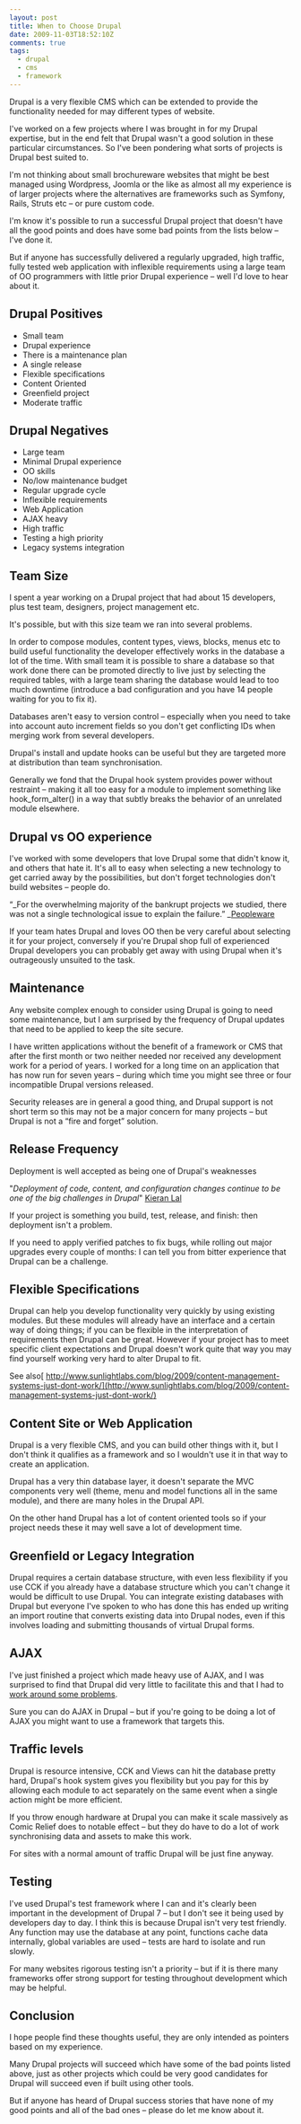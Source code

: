 ```yaml
---
layout: post
title: When to Choose Drupal
date: 2009-11-03T18:52:10Z
comments: true
tags:
  - drupal
  - cms
  - framework
---
```


Drupal is a very flexible CMS which can be extended to provide the functionality needed for may different types of website.

I've worked on a few projects where I was brought in for my Drupal expertise, but in the end felt that Drupal wasn't a good solution in these particular circumstances. So I've been pondering what sorts of projects is Drupal best suited to.

I'm not thinking about small brochureware websites that might be best managed using Wordpress, Joomla or the like as almost all my experience is of larger projects where the alternatives are frameworks such as Symfony, Rails, Struts etc – or pure custom code.

I'm know it's possible to run a successful Drupal project that doesn't have all the good points and does have some bad points from the lists below – I've done it.

But if anyone has successfully delivered a regularly upgraded, high traffic, fully tested web application with inflexible requirements using a large team of OO programmers with little prior Drupal experience – well I'd love to hear about it.

## Drupal Positives

- Small team
- Drupal experience
- There is a maintenance plan
- A single release
- Flexible specifications
- Content Oriented
- Greenfield project
- Moderate traffic

## Drupal Negatives

- Large team
- Minimal Drupal experience
- OO skills
- No/low maintenance budget
- Regular upgrade cycle
- Inflexible requirements
- Web Application
- AJAX heavy
- High traffic
- Testing a high priority
- Legacy systems integration

## Team Size

I spent a year working on a Drupal project that had about 15 developers, plus test team, designers, project management etc.

It's possible, but with this size team we ran into several problems.

In order to compose modules, content types, views, blocks, menus etc to build useful functionality the developer effectively works in the database a lot of the time. With small team it is possible to share a database so that work done there can be promoted directly to live just by selecting the required tables, with a large team sharing the database would lead to too much downtime (introduce a bad configuration and you have 14 people waiting for you to fix it).

Databases aren't easy to version control – especially when you need to take into account auto increment fields so you don't get conflicting IDs when merging work from several developers.

Drupal's install and update hooks can be useful but they are targeted more at distribution than team synchronisation.

Generally we fond that the Drupal hook system provides power without restraint – making it all too easy for a module to implement something like hook_form_alter() in a way that subtly breaks the behavior of an unrelated module elsewhere.

## Drupal vs OO experience

I've worked with some developers that love Drupal some that didn't know it, and others that hate it. It's all to easy when selecting a new technology to get carried away by the possibilities, but don't forget technologies don't build websites – people do.

“_For the overwhelming majority of the bankrupt projects we studied, there was not a single technological issue to explain the failure.” _[Peopleware](/review/peopleware)

If your team hates Drupal and loves OO then be very careful about selecting it for your project, conversely if you're Drupal shop full of experienced Drupal developers you can probably get away with using Drupal when it's outrageously unsuited to the task.

## Maintenance

Any website complex enough to consider using Drupal is going to need some maintenance, but I am surprised by the frequency of Drupal updates that need to be applied to keep the site secure.

I have written applications without the benefit of a framework or CMS that after the first month or two neither needed nor received any development work for a period of years. I worked for a long time on an application that has now run for seven years – during which time you might see three or four incompatible Drupal versions released.

Security releases are in general a good thing, and Drupal support is not short term so this may not be a major concern for many projects – but Drupal is not a “fire and forget” solution.

## Release Frequency

Deployment is well accepted as being one of Drupal's weaknesses

"_Deployment of code, content, and configuration changes continue to be one of the big challenges in Drupal_" [Kieran Lal](http://association.drupal.org/Building-redesign-community-infrastructure-Administrators-wanted)

If your project is something you build, test, release, and finish: then deployment isn't a problem.

If you need to apply verified patches to fix bugs, while rolling out major upgrades every couple of months: I can tell you from bitter experience that Drupal can be a challenge.

## Flexible Specifications

Drupal can help you develop functionality very quickly by using existing modules. But these modules will already have an interface and a certain way of doing things; if you can be flexible in the interpretation of requirements then Drupal can be great. However if your project has to meet specific client expectations and Drupal doesn't work quite that way you may find yourself working very hard to alter Drupal to fit.

See also[ http://www.sunlightlabs.com/blog/2009/content-management-systems-just-dont-work/](http://www.sunlightlabs.com/blog/2009/content-management-systems-just-dont-work/)

## Content Site or Web Application

Drupal is a very flexible CMS, and you can build other things with it, but I don't think it qualifies as a framework and so I wouldn't use it in that way to create an application.

Drupal has a very thin database layer, it doesn't separate the MVC components very well (theme, menu and model functions all in the same module), and there are many holes in the Drupal API.

On the other hand Drupal has a lot of content oriented tools so if your project needs these it may well save a lot of development time.

## Greenfield or Legacy Integration

Drupal requires a certain database structure, with even less flexibility if you use CCK if you already have a database structure which you can't change it would be difficult to use Drupal. You can integrate existing databases with Drupal but everyone I've spoken to who has done this has ended up writing an import routine that converts existing data into Drupal nodes, even if this involves loading and submitting thousands of virtual Drupal forms.

## AJAX

I've just finished a project which made heavy use of AJAX, and I was surprised to find that Drupal did very little to facilitate this and that I had to [work around some problems](http://www.drupaler.co.uk/blog/naming-form-items-drupal/429).

Sure you can do AJAX in Drupal – but if you're going to be doing a lot of AJAX you might want to use a framework that targets this.

## Traffic levels

Drupal is resource intensive, CCK and Views can hit the database pretty hard, Drupal's hook system gives you flexibility but you pay for this by allowing each module to act separately on the same event when a single action might be more efficient.

If you throw enough hardware at Drupal you can make it scale massively as Comic Relief does to notable effect – but they do have to do a lot of work synchronising data and assets to make this work.

For sites with a normal amount of traffic Drupal will be just fine anyway.

## Testing

I've used Drupal's test framework where I can and it's clearly been important in the development of Drupal 7 – but I don't see it being used by developers day to day. I think this is because Drupal isn't very test friendly. Any function may use the database at any point, functions cache data internally, global variables are used – tests are hard to isolate and run slowly.

For many websites rigorous testing isn't a priority – but if it is there many frameworks offer strong support for testing throughout development which may be helpful.

## Conclusion

I hope people find these thoughts useful, they are only intended as pointers based on my experience.

Many Drupal projects will succeed which have some of the bad points listed above, just as other projects which could be very good candidates for Drupal will succeed even if built using other tools.

But if anyone has heard of Drupal success stories that have none of my good points and all of the bad ones – please do let me know about it.

